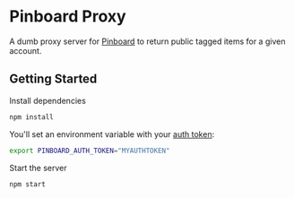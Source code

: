# Pinboard Proxy

A dumb proxy server for [Pinboard](https://pinboard.in/) to return public tagged items for a given account.

## Getting Started

Install dependencies
``` sh
npm install
```

You'll set an environment variable with your [auth token](https://pinboard.in/api#authentication):
``` sh
export PINBOARD_AUTH_TOKEN="MYAUTHTOKEN"
```

Start the server
``` sh
npm start
```